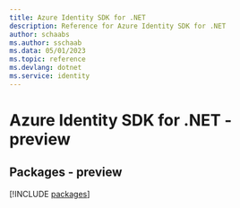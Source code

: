 ```yaml
---
title: Azure Identity SDK for .NET
description: Reference for Azure Identity SDK for .NET
author: schaabs
ms.author: sschaab
ms.data: 05/01/2023
ms.topic: reference
ms.devlang: dotnet
ms.service: identity
---
```

# Azure Identity SDK for .NET - preview
## Packages - preview
[!INCLUDE [packages](identity-index.md)]